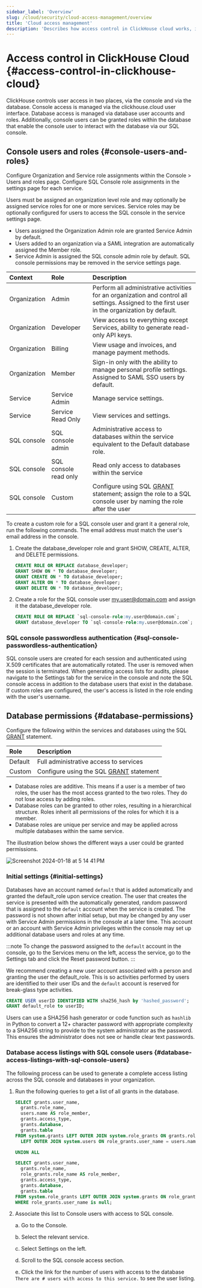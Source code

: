 ```yaml
---
sidebar_label: 'Overview'
slug: /cloud/security/cloud-access-management/overview
title: 'Cloud access management'
description: 'Describes how access control in ClickHouse cloud works, including information on role types'
---
```


# Access control in ClickHouse Cloud {#access-control-in-clickhouse-cloud}
ClickHouse controls user access in two places, via the console and via the database. Console access is managed via the clickhouse.cloud user interface. Database access is managed via database user accounts and roles. Additionally, console users can be granted roles within the database that enable the console user to interact with the database via our SQL console.

## Console users and roles {#console-users-and-roles}
Configure Organization and Service role assignments within the Console > Users and roles page. Configure SQL Console role assignments in the settings page for each service.

Users must be assigned an organization level role and may optionally be assigned service roles for one or more services. Service roles may be optionally configured for users to access the SQL console in the service settings page.
- Users assigned the Organization Admin role are granted Service Admin by default.
- Users added to an organization via a SAML integration are automatically assigned the Member role.
- Service Admin is assigned the SQL console admin role by default. SQL console permissions may be removed in the service settings page.


| Context      | Role                   | Description                                      |
|:-------------|:-----------------------|:-------------------------------------------------|
| Organization | Admin                  | Perform all administrative activities for an organization and control all settings. Assigned to the first user in the organization by default. |
| Organization | Developer             | View access to everything except Services, ability to generate read-only API keys. |
| Organization | Billing               | View usage and invoices, and manage payment methods. |
| Organization | Member                | Sign-in only with the ability to manage personal profile settings. Assigned to SAML SSO users by default. |
| Service      | Service Admin         | Manage service settings.                        |
| Service      | Service Read Only     | View services and settings.                     |
| SQL console  | SQL console admin     | Administrative access to databases within the service equivalent to the Default database role. |
| SQL console  | SQL console read only | Read only access to databases within the service |
| SQL console  | Custom                | Configure using SQL [GRANT](/sql-reference/statements/grant) statement; assign the role to a SQL console user by naming the role after the user |
  
To create a custom role for a SQL console user and grant it a general role, run the following commands. The email address must match the user's email address in the console. 
    
1. Create the database_developer role and grant SHOW, CREATE, ALTER, and DELETE permissions.
    
    ```sql
    CREATE ROLE OR REPLACE database_developer;
    GRANT SHOW ON * TO database_developer;
    GRANT CREATE ON * TO database_developer;
    GRANT ALTER ON * TO database_developer;
    GRANT DELETE ON * TO database_developer;
    ```
    
2. Create a role for the SQL console user my.user@domain.com and assign it the database_developer role.
    
    ```sql
    CREATE ROLE OR REPLACE `sql-console-role:my.user@domain.com`;
    GRANT database_developer TO `sql-console-role:my.user@domain.com`;
    ```

### SQL console passwordless authentication {#sql-console-passwordless-authentication}
SQL console users are created for each session and authenticated using X.509 certificates that are automatically rotated. The user is removed when the session is terminated. When generating access lists for audits, please navigate to the Settings tab for the service in the console and note the SQL console access in addition to the database users that exist in the database. If custom roles are configured, the user's access is listed in the role ending with the user's username.

## Database permissions {#database-permissions}
Configure the following within the services and databases using the SQL [GRANT](/sql-reference/statements/grant) statement.

| Role                  | Description                                                                   |
|:----------------------|:------------------------------------------------------------------------------|
| Default               | Full administrative access to services                                        |
| Custom                | Configure using the SQL [GRANT](/sql-reference/statements/grant) statement |


- Database roles are additive. This means if a user is a member of two roles, the user has the most access granted to the two roles. They do not lose access by adding roles.
- Database roles can be granted to other roles, resulting in a hierarchical structure. Roles inherit all permissions of the roles for which it is a member.
- Database roles are unique per service and may be applied across multiple databases within the same service.

The illustration below shows the different ways a user could be granted permissions.

![Screenshot 2024-01-18 at 5 14 41 PM](https://github.com/ClickHouse/clickhouse-docs/assets/110556185/94b45f98-48cc-4907-87d8-5eff1ac468e5)

### Initial settings {#initial-settings} 
Databases have an account named `default` that is added automatically and granted the default_role upon service creation. The user that creates the service is presented with the automatically generated, random password that is assigned to the `default` account when the service is created. The password is not shown after initial setup, but may be changed by any user with Service Admin permissions in the console at a later time. This account or an account with Service Admin privileges within the console may set up additional database users and roles at any time.

:::note
To change the password assigned to the `default` account in the console, go to the Services menu on the left, access the service, go to the Settings tab and click the Reset password button.
:::

We recommend creating a new user account associated with a person and granting the user the default_role. This is so activities performed by users are identified to their user IDs and the `default` account is reserved for break-glass type activities. 

```sql
CREATE USER userID IDENTIFIED WITH sha256_hash by 'hashed_password';
GRANT default_role to userID;
```

Users can use a SHA256 hash generator or code function such as `hashlib` in Python to convert a 12+ character password with appropriate complexity to a SHA256 string to provide to the system administrator as the password. This ensures the administrator does not see or handle clear text passwords.

### Database access listings with SQL console users {#database-access-listings-with-sql-console-users}
The following process can be used to generate a complete access listing across the SQL console and databases in your organization.

1. Run the following queries to get a list of all grants in the database. 

    ```sql
    SELECT grants.user_name,
      grants.role_name,
      users.name AS role_member,
      grants.access_type,
      grants.database,
      grants.table
    FROM system.grants LEFT OUTER JOIN system.role_grants ON grants.role_name = role_grants.granted_role_name
      LEFT OUTER JOIN system.users ON role_grants.user_name = users.name
    
    UNION ALL
    
    SELECT grants.user_name,
      grants.role_name,
      role_grants.role_name AS role_member,
      grants.access_type,
      grants.database,
      grants.table
    FROM system.role_grants LEFT OUTER JOIN system.grants ON role_grants.granted_role_name = grants.role_name
    WHERE role_grants.user_name is null;
    ```
    
2. Associate this list to Console users with access to SQL console.
   
    a. Go to the Console.

    b. Select the relevant service.

    c. Select Settings on the left.

    d. Scroll to the SQL console access section.

    e. Click the link for the number of users with access to the database `There are # users with access to this service.` to see the user listing.

